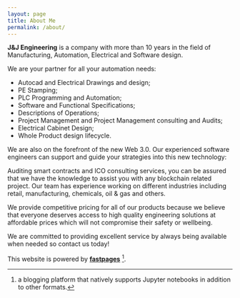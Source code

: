 ```yaml
---
layout: page
title: About Me
permalink: /about/
---
```


__J&J Engineering__ is a company with more than 10 years in the field of Manufacturing, Automation, Electrical and Software design.

We are your partner for all your automation needs:

- Autocad and Electrical Drawings and design;
- PE Stamping;
- PLC Programming and Automation;
- Software and Functional Specifications;
- Descriptions of Operations;
- Project Management and Project Management consulting and Audits;
- Electrical Cabinet Design;
- Whole Product design lifecycle.

We are also on the forefront of the new Web 3.0. Our experienced software engineers can support and guide your strategies into this new technology:

Auditing smart contracts and ICO consulting services, you can be assured that we have the knowledge to assist you with any blockchain related project. Our team has experience working on different industries including retail, manufacturing, chemicals, oil & gas and others.

We provide competitive pricing for all of our products because we believe that everyone deserves access to high quality engineering solutions at affordable prices which will not compromise their safety or wellbeing. 

We are committed to providing excellent service by always being available when needed so contact us today!

This website is powered by **[fastpages](https://github.com/fastai/fastpages)** [^1].



[^1]:a blogging platform that natively supports Jupyter notebooks in addition to other formats.
